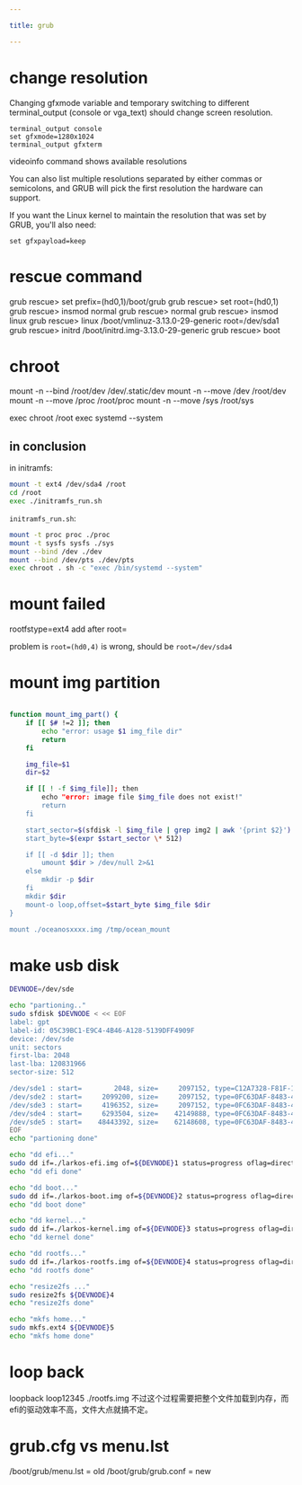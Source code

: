 ```yaml
---

title: grub

---
```



# change resolution


Changing gfxmode variable and temporary switching to different terminal_output (console or vga_text) should change screen resolution.


```
terminal_output console
set gfxmode=1280x1024
terminal_output gfxterm
```

videoinfo command shows available resolutions

You can also list multiple resolutions separated by either commas or semicolons, and GRUB will pick the first resolution the hardware can support.

If you want the Linux kernel to maintain the resolution that was set by GRUB, you'll also need:

```
set gfxpayload=keep
```

# rescue command

grub rescue> set prefix=(hd0,1)/boot/grub
grub rescue> set root=(hd0,1)
grub rescue> insmod normal
grub rescue> normal
grub rescue> insmod linux
grub rescue> linux /boot/vmlinuz-3.13.0-29-generic root=/dev/sda1
grub rescue> initrd /boot/initrd.img-3.13.0-29-generic
grub rescue> boot


# chroot 

mount -n --bind /root/dev /dev/.static/dev
mount -n --move /dev /root/dev
mount -n --move /proc /root/proc
mount -n --move /sys /root/sys

exec chroot /root
exec systemd --system

## in conclusion

in initramfs:

```bash
mount -t ext4 /dev/sda4 /root
cd /root
exec ./initramfs_run.sh
```

`initramfs_run.sh`:

```bash
mount -t proc proc ./proc
mount -t sysfs sysfs ./sys
mount --bind /dev ./dev
mount --bind /dev/pts ./dev/pts
exec chroot . sh -c "exec /bin/systemd --system"
```

# mount failed

rootfstype=ext4 add after root=

problem is `root=(hd0,4)` is wrong, should be `root=/dev/sda4`


# mount img partition 

```bash

function mount_img_part() {
    if [[ $# !=2 ]]; then 
        echo "error: usage $1 img_file dir"
        return
    fi

    img_file=$1
    dir=$2

    if [[ ! -f $img_file]]; then
        echo "error: image file $img_file does not exist!"
        return
    fi

    start_sector=$(sfdisk -l $img_file | grep img2 | awk '{print $2}')
    start_byte=$(expr $start_sector \* 512)

    if [[ -d $dir ]]; then
        umount $dir > /dev/null 2>&1
    else
        mkdir -p $dir
    fi
    mkdir $dir
    mount-o loop,offset=$start_byte $img_file $dir
}

mount ./oceanosxxxx.img /tmp/ocean_mount

 ```


# make usb disk

```bash
DEVNODE=/dev/sde

echo "partioning.."
sudo sfdisk $DEVNODE < << EOF
label: gpt
label-id: 05C39BC1-E9C4-4B46-A128-5139DFF4909F
device: /dev/sde
unit: sectors
first-lba: 2048
last-lba: 120831966
sector-size: 512

/dev/sde1 : start=        2048, size=     2097152, type=C12A7328-F81F-11D2-BA4B-00A0C93EC93B, uuid=1F8AAE56-AD2C-764A-840D-4AE5A5182646, name="EFI-SYSTEM"
/dev/sde2 : start=     2099200, size=     2097152, type=0FC63DAF-8483-4772-8E79-3D69D8477DE4, uuid=06216244-E7B8-1242-B5E4-8DB10A84E603, name="BOOT"
/dev/sde3 : start=     4196352, size=     2097152, type=0FC63DAF-8483-4772-8E79-3D69D8477DE4, uuid=9EA2813E-AC7A-1F41-881C-93FAAF889FE4, name="usb_kernel"
/dev/sde4 : start=     6293504, size=    42149888, type=0FC63DAF-8483-4772-8E79-3D69D8477DE4, uuid=D6B3D08F-03A4-C442-B299-FF53DDA920F9, name="usb_rootfs"
/dev/sde5 : start=    48443392, size=    62148608, type=0FC63DAF-8483-4772-8E79-3D69D8477DE4, uuid=7CC46A0C-FDE7-4CA8-B692-6200BABE6833, name="usb_home"
EOF
echo "partioning done"

echo "dd efi..."
sudo dd if=./larkos-efi.img of=${DEVNODE}1 status=progress oflag=direct,sync bs=4K
echo "dd efi done"

echo "dd boot..."
sudo dd if=./larkos-boot.img of=${DEVNODE}2 status=progress oflag=direct,sync bs=1M
echo "dd boot done"

echo "dd kernel..."
sudo dd if=./larkos-kernel.img of=${DEVNODE}3 status=progress oflag=direct,sync bs=1M
echo "dd kernel done"

echo "dd rootfs..."
sudo dd if=./larkos-rootfs.img of=${DEVNODE}4 status=progress oflag=direct,sync bs=1M
echo "dd rootfs done"

echo "resize2fs ..."
sudo resize2fs ${DEVNODE}4
echo "resize2fs done"

echo "mkfs home..."
sudo mkfs.ext4 ${DEVNODE}5
echo "mkfs home done"

```

# loop  back

loopback loop12345 ./rootfs.img 不过这个过程需要把整个文件加载到内存，而efi的驱动效率不高，文件大点就搞不定。


# grub.cfg vs menu.lst

/boot/grub/menu.lst = old
/boot/grub/grub.conf = new

